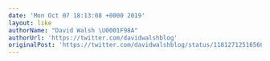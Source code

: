 ```yaml
---
date: 'Mon Oct 07 18:13:08 +0000 2019'
layout: like
authorName: "David Walsh \U0001F98A"
authorUrl: 'https://twitter.com/davidwalshblog'
originalPost: 'https://twitter.com/davidwalshblog/status/1181271251656032256'
---
```

